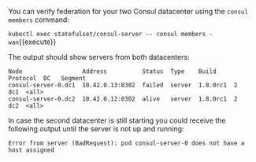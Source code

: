 
You can verify federation for your two Consul datacenter using the `consul members` command:

`kubectl exec statefulset/consul-server -- consul members -wan`{{execute}}

The output should show servers from both datacenters:

```
Node                 Address          Status  Type    Build     Protocol  DC   Segment
consul-server-0.dc1  10.42.0.13:8302  failed  server  1.8.0rc1  2         dc1  <all>
consul-server-0.dc2  10.42.0.12:8302  alive   server  1.8.0rc1  2         dc2  <all>
```

In case the second datacenter is still starting you could receive the following output until the server is not up and running:

```
Error from server (BadRequest): pod consul-server-0 does not have a host assigned
```